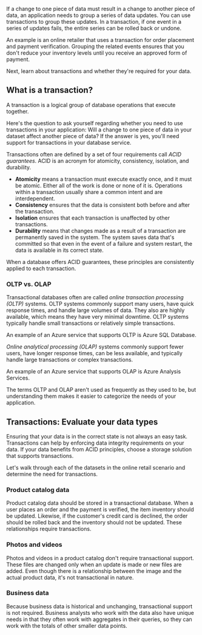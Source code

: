 If a change to one piece of data must result in a change to another piece of data, an application needs to group a series of data updates. You can use transactions to group these updates. In a transaction, if one event in a series of updates fails, the entire series can be rolled back or undone. 

An example is an online retailer that uses a transaction for order placement and payment verification. Grouping the related events ensures that you don't reduce your inventory levels until you receive an approved form of payment.

Next, learn about transactions and whether they're required for your data.

## What is a transaction?

A transaction is a logical group of database operations that execute together.

Here's the question to ask yourself regarding whether you need to use transactions in your application: Will a change to one piece of data in your dataset affect another piece of data? If the answer is yes, you'll need support for transactions in your database service.

Transactions often are defined by a set of four requirements call *ACID guarantees*. ACID is an acronym for atomicity, consistency, isolation, and durability.

- **Atomicity** means a transaction must execute exactly once, and it must be atomic. Either all of the work is done or none of it is. Operations within a transaction usually share a common intent and are interdependent.
- **Consistency** ensures that the data is consistent both before and after the transaction.
- **Isolation** ensures that each transaction is unaffected by other transactions.
- **Durability** means that changes made as a result of a transaction are permanently saved in the system. The system saves data that's committed so that even in the event of a failure and system restart, the data is available in its correct state.

When a database offers ACID guarantees, these principles are consistently applied to each transaction.

### OLTP vs. OLAP

Transactional databases often are called *online transaction processing (OLTP)* systems. OLTP systems commonly support many users, have quick response times, and handle large volumes of data. They also are highly available, which means they have very minimal downtime. OLTP systems typically handle small transactions or relatively simple transactions.

An example of an Azure service that supports OLTP is Azure SQL Database.

*Online analytical processing (OLAP)* systems commonly support fewer users, have longer response times, can be less available, and typically handle large transactions or complex transactions.

An example of an Azure service that supports OLAP is Azure Analysis Services.

The terms OLTP and OLAP aren't used as frequently as they used to be, but understanding them makes it easier to categorize the needs of your application.

## Transactions: Evaluate your data types

Ensuring that your data is in the correct state is not always an easy task. Transactions can help by enforcing data integrity requirements on your data. If your data benefits from ACID principles, choose a storage solution that supports transactions.

Let's walk through each of the datasets in the online retail scenario and determine the need for transactions.

### Product catalog data

Product catalog data should be stored in a transactional database. When a user places an order and the payment is verified, the item inventory should be updated. Likewise, if the customer's credit card is declined, the order should be rolled back and the inventory should not be updated. These relationships require transactions.

### Photos and videos

Photos and videos in a product catalog don't require transactional support. These files are changed only when an update is made or new files are added. Even though there is a relationship between the image and the actual product data, it's not transactional in nature.

### Business data

Because business data is historical and unchanging, transactional support is not required. Business analysts who work with the data also have unique needs in that they often work with aggregates in their queries, so they can work with the totals of other smaller data points.
